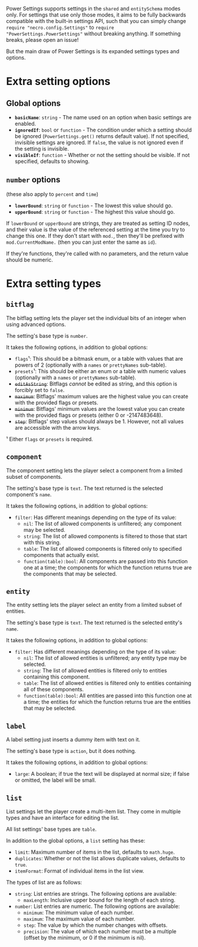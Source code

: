 Power Settings supports settings in the `shared` and `entitySchema` modes only. For settings that use only those modes, it aims to be fully backwards compatible with the built-in settings API, such that you can simply change `require "necro.config.Settings"` to `require "PowerSettings.PowerSettings"` without breaking anything. If something breaks, please open an issue!

But the main draw of Power Settings is its expanded settings types and options.

# Extra setting options

## Global options
* **`basicName`**: `string` - The name used on an option when basic settings are enabled.
* **`ignoredIf`**: `bool` or `function` - The condition under which a setting should be ignored (`PowerSettings.get()` returns default value). If not specified, invisible settings are ignored. If `false`, the value is not ignored even if the setting is invisible.
* **`visibleIf`**: `function` - Whether or not the setting should be visible. If not specified, defaults to showing.

## `number` options
(these also apply to `percent` and `time`)

* **`lowerBound`**: `string` or `function` - The lowest this value should go.
* **`upperBound`**: `string` or `function` - The highest this value should go.

If `lowerBound` or `upperBound` are strings, they are treated as setting ID nodes, and their value is the value of the referenced setting at the time you try to change this one. If they don't start with `mod.`, then they'll be prefixed with `mod.CurrentModName.` (then you can just enter the same as `id`).

If they're functions, they're called with no parameters, and the return value should be numeric.

# Extra setting types

## `bitflag`
The bitflag setting lets the player set the individual bits of an integer when using advanced options.

The setting's base type is `number`. 

It takes the following options, in addition to global options:

* `flags`¹: This should be a bitmask enum, or a table with values that are powers of 2 (optionally with a `names` or `prettyNames` sub-table).
* `presets`¹: This should be either an enum or a table with numeric values (optionally with a `names` or `prettyNames` sub-table).
* ~~`editAsString`~~: Bitflags *cannot* be edited as string, and this option is forcibly set to `false`.
* ~~`maximum`~~: Bitflags' maximum values are the highest value you can create with the provided flags or presets.
* ~~`minimum`~~: Bitflags' minimum values are the lowest value you can create with the provided flags or presets (either 0 or -2147483648).
* ~~`step`~~: Bitflags' step values should always be 1. However, not all values are accessible with the arrow keys.

¹ Either `flags` or `presets` is required.

## `component`
The component setting lets the player select a component from a limited subset of components.

The setting's base type is `text`. The text returned is the selected component's `name`.

It takes the following options, in addition to global options:

* `filter`: Has different meanings depending on the type of its value:
  * `nil`: The list of allowed components is unfiltered; any component may be selected.
  * `string`: The list of allowed components is filtered to those that start with this string.
  * `table`: The list of allowed components is filtered only to specified components that actually exist.
  * `function(table):bool`: All components are passed into this function one at a time; the components for which the function returns true are the components that may be selected.

## `entity`
The entity setting lets the player select an entity from a limited subset of entities.

The setting's base type is `text`. The text returned is the selected entity's `name`.

It takes the following options, in addition to global options:

* `filter`: Has different meanings depending on the type of its value:
  * `nil`: The list of allowed entities is unfiltered; any entity type may be selected.
  * `string`: The list of allowed entities is filtered only to entities containing this component.
  * `table`: The list of allowed entities is filtered only to entities containing all of these components.
  * `function(table):bool`: All entities are passed into this function one at a time; the entities for which the function returns true are the entities that may be selected.

## `label`
A label setting just inserts a dummy item with text on it.

The setting's base type is `action`, but it does nothing.

It takes the following options, in addition to global options:

* `large`: A boolean; if true the text will be displayed at normal size; if false or omitted, the label will be small.

## `list`
List settings let the player create a multi-item list. They come in multiple types and have an interface for editing the list.

All list settings' base types are `table`.

In addition to the global options, a `list` setting has these:

* `limit`: Maximum number of items in the list, defaults to `math.huge`.
* `duplicates`: Whether or not the list allows duplicate values, defaults to `true`.
* `itemFormat`: Format of individual items in the list view.

The types of list are as follows:

* `string`: List entries are strings. The following options are available:
  * `maxLength`: Inclusive upper bound for the length of each string.
* `number`: List entries are numeric. The following options are available:
  * `minimum`: The minimum value of each number.
  * `maximum`: The maximum value of each number.
  * `step`: The value by which the number changes with offsets.
  * `precision`: The value of which each number must be a multiple (offset by the minimum, or 0 if the minimum is nil).